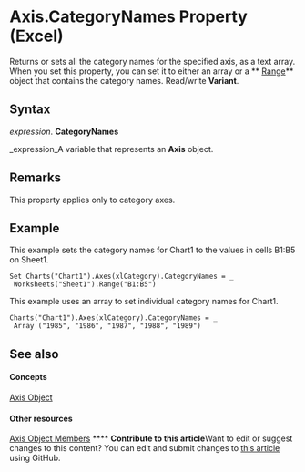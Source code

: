 
# Axis.CategoryNames Property (Excel)

Returns or sets all the category names for the specified axis, as a text array. When you set this property, you can set it to either an array or a  ** [Range](b8207778-0dcc-4570-1234-f130532cc8cd.md)** object that contains the category names. Read/write **Variant**.


## Syntax

 _expression_. **CategoryNames**

 _expression_A variable that represents an  **Axis** object.


## Remarks

This property applies only to category axes.


## Example

This example sets the category names for Chart1 to the values in cells B1:B5 on Sheet1.


```
Set Charts("Chart1").Axes(xlCategory).CategoryNames = _ 
 Worksheets("Sheet1").Range("B1:B5")
```

This example uses an array to set individual category names for Chart1.




```
Charts("Chart1").Axes(xlCategory).CategoryNames = _ 
 Array ("1985", "1986", "1987", "1988", "1989")
```


## See also


#### Concepts


 [Axis Object](7e08c61b-90f4-8d91-0ee2-84283d10b324.md)
#### Other resources


 [Axis Object Members](2b60f79e-339d-a6cf-7ec6-a915b550c634.md)
****   **Contribute to this article**Want to edit or suggest changes to this content? You can edit and submit changes to  [this article](https://github.com/jhershey00/VBA_Excel_Test/OpenXMLCon/articles/bc565687-ec07-8b60-0bac-a3e13456fefe.md) using GitHub.

